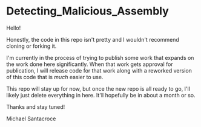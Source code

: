 # Detecting_Malicious_Assembly

Hello!

Honestly, the code in this repo isn't pretty and I wouldn't recommend cloning or forking it.

I'm currently in the process of trying to publish some work that expands on the work done here significantly. When that work gets approval for publication, I will release code for that work along with a reworked version of this code that is *much* easier to use.

This repo will stay up for now, but once the new repo is all ready to go, I'll likely just delete everything in here. It'll hopefully be in about a month or so.

Thanks and stay tuned!

Michael Santacroce
